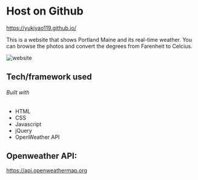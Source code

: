 # Host on Github
https://yukiyao119.github.io/

This is a website that shows Portland Maine and its real-time weather. 
You can browse the photos and convert the degrees from Farenheit to Celcius.


![website](demo/demo.gif)



## Tech/framework used

###### Built with
- HTML
- CSS
- Javascript
- jQuery
- OpenWeather API



## Openweather API:
https://api.openweathermap.org

